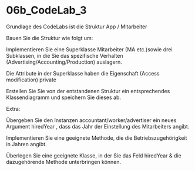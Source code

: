 # 06b_CodeLab_3

Grundlage des CodeLabs ist die Struktur App / Mitarbeiter 

Bauen Sie die Struktur wie folgt um:

Implementieren Sie eine Superklasse Mitarbeiter (MA etc.)sowie drei Subklassen, in die Sie das spezifische Verhalten (Advertising/Accounting/Production) auslagern.

Die Attribute in der Superklasse haben die Eigenschaft (Access modification) private

Erstellen Sie Sie von der entstandenen Struktur ein entsprechendes Klassendiagramm und speichern Sie dieses ab.

Extra:

Übergeben Sie den Instanzen accountant/worker/advertiser ein neues Argument
hiredYear , dass das Jahr der Einstellung des Mitarbeiters angibt.

Implementieren Sie eine geeignete Methode, die die Betriebszugehörigkeit in Jahren angibt.

Überlegen Sie eine geeignete Klasse, in der Sie das Feld hiredYear  & die dazugehörende Methode unterbringen können.
